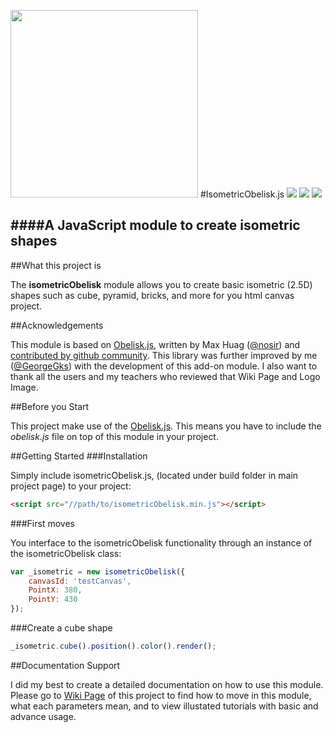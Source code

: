 <img width="300" height="300" src="https://i.imgur.com/szGmEA8.png"></img>
#IsometricObelisk.js
![](https://img.shields.io/badge/version-1.0%20stable-2980b9.svg?style=flat-square) ![](https://img.shields.io/badge/ECMAScript-2015%20/%20v6-1abc9c.svg?style=flat-square) ![](https://img.shields.io/badge/license-MIT-3498db.svg?style=flat-square) 

####A JavaScript module to create isometric shapes
----------

##What this project is

 The **isometricObelisk** module allows you to create basic isometric
 (2.5D) shapes such as cube, pyramid, bricks, and more for you html
 canvas project.

##Acknowledgements

This module is based on [Obelisk.js](https://github.com/nosir/obelisk.js),  written by Max Huag ([@nosir](https://github.com/nosir/)) and [contributed by github community](https://github.com/nosir/obelisk.js/graphs/contributors). This library was further improved by me ([@GeorgeGks](https://github.com/GeorgeGks)) with the development of this add-on module. I also want to thank all the users and my teachers who reviewed that Wiki Page and Logo Image.


##Before you Start

This project make use of the [Obelisk.js](https://github.com/nosir/obelisk.js). This means you have to include the *obelisk.js* file on top of this module in your project. 

##Getting Started
###Installation

Simply include isometricObelisk.js, (located under build folder in main project page) to your project:

```html
<script src="//path/to/isometricObelisk.min.js"></script>
```

###First moves

You interface to the isometricObelisk functionality through an instance of the isometricObelisk class:

```javascript
var _isometric = new isometricObelisk({
    canvasId: 'testCanvas',
    PointX: 380,
    PointY: 430
});
```

###Create a cube shape

```javascript
_isometric.cube().position().color().render();
```

##Documentation Support

I did my best to create a detailed documentation on how to use this module. Please go to [Wiki Page](https://github.com/GeorgeGks/isometricObelisk.js/wiki) of this project to find how to move in this module, what each parameters mean, and to view illustated tutorials with basic and advance usage.


